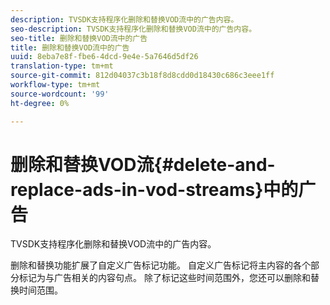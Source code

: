 ```yaml
---
description: TVSDK支持程序化删除和替换VOD流中的广告内容。
seo-description: TVSDK支持程序化删除和替换VOD流中的广告内容。
seo-title: 删除和替换VOD流中的广告
title: 删除和替换VOD流中的广告
uuid: 8eba7e8f-fbe6-4dcd-9e4e-5a7646d5df26
translation-type: tm+mt
source-git-commit: 812d04037c3b18f8d8cdd0d18430c686c3eee1ff
workflow-type: tm+mt
source-wordcount: '99'
ht-degree: 0%

---
```



# 删除和替换VOD流{#delete-and-replace-ads-in-vod-streams}中的广告

TVSDK支持程序化删除和替换VOD流中的广告内容。

删除和替换功能扩展了自定义广告标记功能。 自定义广告标记将主内容的各个部分标记为与广告相关的内容句点。 除了标记这些时间范围外，您还可以删除和替换时间范围。
